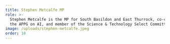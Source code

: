 ```yaml
---
title: Stephen Metcalfe MP
role: >-
  Stephen Metcalfe is the MP for South Basildon and East Thurrock, co-chair of
  the APPG on AI, and member of the Science & Technology Select Committee.
image: /uploads/stephen-metcalfe.jpeg
order: 10
---
```


